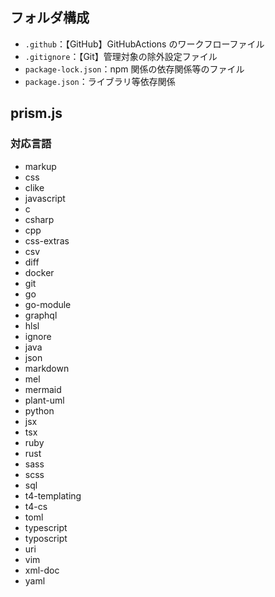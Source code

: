 ## フォルダ構成

-   `.github`：【GitHub】GitHubActions のワークフローファイル
-   `.gitignore`：【Git】管理対象の除外設定ファイル
-   `package-lock.json`：npm 関係の依存関係等のファイル
-   `package.json`：ライブラリ等依存関係

## prism.js

### 対応言語

-   markup
-   css
-   clike
-   javascript
-   c
-   csharp
-   cpp
-   css-extras
-   csv
-   diff
-   docker
-   git
-   go
-   go-module
-   graphql
-   hlsl
-   ignore
-   java
-   json
-   markdown
-   mel
-   mermaid
-   plant-uml
-   python
-   jsx
-   tsx
-   ruby
-   rust
-   sass
-   scss
-   sql
-   t4-templating
-   t4-cs
-   toml
-   typescript
-   typoscript
-   uri
-   vim
-   xml-doc
-   yaml
